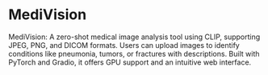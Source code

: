 # MediVision
MediVision: A zero-shot medical image analysis tool using CLIP, supporting JPEG, PNG, and DICOM formats. Users can upload images to identify conditions like pneumonia, tumors, or fractures with descriptions. Built with PyTorch and Gradio, it offers GPU support and an intuitive web interface.
